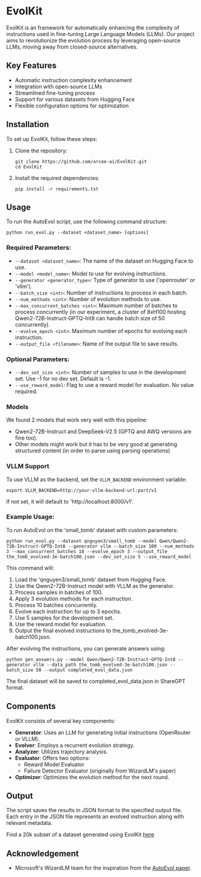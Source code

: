# EvolKit

EvolKit is an framework for automatically enhancing the complexity of instructions used in fine-tuning Large Language Models (LLMs). Our project aims to revolutionize the evolution process by leveraging open-source LLMs, moving away from closed-source alternatives.

## Key Features

- Automatic instruction complexity enhancement
- Integration with open-source LLMs
- Streamlined fine-tuning process
- Support for various datasets from Hugging Face
- Flexible configuration options for optimization

## Installation

To set up EvolKit, follow these steps:

1. Clone the repository:
   
   ```
   git clone https://github.com/arcee-ai/EvolKit.git
   cd EvolKit
   ```

2. Install the required dependencies:
   
   ```
   pip install -r requirements.txt
   ```

## Usage

To run the AutoEvol script, use the following command structure:

```
python run_evol.py --dataset <dataset_name> [options]
```

### Required Parameters:

- `--dataset <dataset_name>`: The name of the dataset on Hugging Face to use.
- `--model <model_name>`: Model to use for evolving instructions.
- `--generator <generator_type>`: Type of generator to use ('openrouter' or 'vllm').
- `--batch_size <int>`: Number of instructions to process in each batch.
- `--num_methods <int>`: Number of evolution methods to use.
- `--max_concurrent_batches <int>`: Maximum number of batches to process concurrently (in our experiment, a cluster of 8xH100 hosting Qwen2-72B-Instruct-GPTQ-Int8 can handle batch size of 50 concurrently).
- `--evolve_epoch <int>`: Maximum number of epochs for evolving each instruction.
- `--output_file <filename>`: Name of the output file to save results.

### Optional Parameters:

- `--dev_set_size <int>`: Number of samples to use in the development set. Use -1 for no dev set. Default is -1.
- `--use_reward_model`: Flag to use a reward model for evaluation. No value required.

### Models

We found 2 models that work very well with this pipeline:
- Qwen2-72B-Instruct and DeepSeek-V2.5 (GPTQ and AWQ versions are fine too).
- Other models might work but it has to be very good at generating structured content (in order to parse using parsing operations)

### VLLM Support

To use VLLM as the backend, set the `VLLM_BACKEND` environment variable:

```
export VLLM_BACKEND=http://your-vllm-backend-url:port/v1
```

If not set, it will default to 'http://localhost:8000/v1'.

### Example Usage:

To run AutoEvol on the 'small_tomb' dataset with custom parameters:

```
python run_evol.py --dataset qnguyen3/small_tomb --model Qwen/Qwen2-72B-Instruct-GPTQ-Int8 --generator vllm --batch_size 100 --num_methods 3 --max_concurrent_batches 10 --evolve_epoch 3 --output_file the_tomb_evolved-3e-batch100.json --dev_set_size 5 --use_reward_model
```

This command will:
1. Load the 'qnguyen3/small_tomb' dataset from Hugging Face.
2. Use the Qwen2-72B-Instruct model with VLLM as the generator.
3. Process samples in batches of 100.
4. Apply 3 evolution methods for each instruction.
5. Process 10 batches concurrently.
6. Evolve each instruction for up to 3 epochs.
7. Use 5 samples for the development set.
8. Use the reward model for evaluation.
9. Output the final evolved instructions to the_tomb_evolved-3e-batch100.json.

After evolving the instructions, you can generate answers using:

```
python gen_answers.py --model Qwen/Qwen2-72B-Instruct-GPTQ-Int8 --generator vllm --data_path the_tomb_evolved-3e-batch100.json --batch_size 50 --output completed_evol_data.json
```

The final dataset will be saved to completed_evol_data.json in ShareGPT format.

## Components

EvolKit consists of several key components:

- **Generator**: Uses an LLM for generating initial instructions (OpenRouter or VLLM).
- **Evolver**: Employs a recurrent evolution strategy.
- **Analyzer**: Utilizes trajectory analysis.
- **Evaluator**: Offers two options:
  - Reward Model Evaluator
  - Failure Detector Evaluator (originally from WizardLM's paper)
- **Optimizer**: Optimizes the evolution method for the next round.

## Output

The script saves the results in JSON format to the specified output file. Each entry in the JSON file represents an evolved instruction along with relevant metadata.

Find a 20k subset of a dataset generated using EvolKit [here](https://huggingface.co/datasets/arcee-ai/EvolKit-20k)

## Acknowledgement
- Microsoft's WizardLM team for the inspiration from the [AutoEvol paper](https://arxiv.org/pdf/2406.00770).

